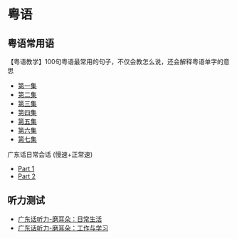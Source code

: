 # 粤语

## 粤语常用语 
【粤语教学】100句粤语最常用的句子，不仅会教怎么说，还会解释粤语单字的意思
- [第一集](https://www.bilibili.com/video/BV1dJ411V7T9/)
- [第二集](https://www.bilibili.com/video/BV1M7411G7my)
- [第三集](https://www.bilibili.com/video/BV1EC4y1W7dw)
- [第四集](https://www.bilibili.com/video/BV1th411f7Yd)
- [第五集](https://www.bilibili.com/video/BV18B4y1u7CD/)
- [第六集](https://www.bilibili.com/video/BV18B4y1u7CD/)
- [第七集](https://www.bilibili.com/video/BV18B4y1u7CD/)

广东话日常会话 (慢速+正常速)
- [Part 1](https://www.bilibili.com/video/BV1bR4y1L79q/)
- [Part 2](https://www.bilibili.com/video/BV1u54y1b7G6/)

## 听力测试
- [广东话听力-磨耳朵：日常生活](https://www.bilibili.com/video/BV1fJsreqE1F/)
- [广东话听力-磨耳朵：工作与学习](https://www.bilibili.com/video/BV1cWUTYHEWg)

